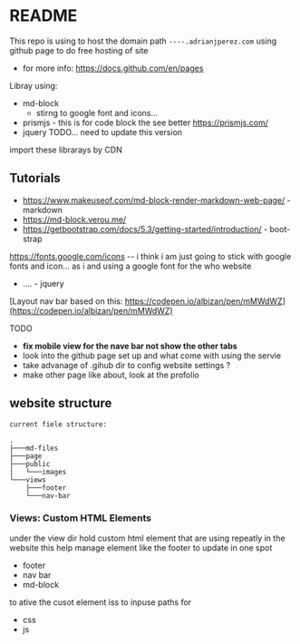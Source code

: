 # README 

This repo is using to host the domain path `----.adrianjperez.com`
using github page to do free hosting of site 
- for more info: https://docs.github.com/en/pages


Libray using:
- md-block
  - stirng to google font and icons...
- prismjs - this is for code block the see better https://prismjs.com/
- jquery TODO... need to update this version 

import these librarays by CDN

##  Tutorials
- https://www.makeuseof.com/md-block-render-markdown-web-page/ - markdown
- https://md-block.verou.me/
- https://getbootstrap.com/docs/5.3/getting-started/introduction/ - boot-strap


https://fonts.google.com/icons 
-- i think i am just going to stick with google fonts and icon... as i and using a google font for the who website
- .... - jquery


[Layout nav bar based on this: https://codepen.io/albizan/pen/mMWdWZ](https://codepen.io/albizan/pen/mMWdWZ)

TODO
- **fix mobile view for the nave bar not show the other tabs**
- look into the github page set up and what come with using the servie
- take advanage of .gihub dir to config website settings ?
- make other page like about, look at the profolio 


## website structure 

``` 
current fiele structure: 

.
├───md-files
├───page
├───public
│   └───images
└───views
    ├───footer
    └───nav-bar

```

 ### Views: Custom HTML Elements
 under the view dir hold custom html element that are using repeatly in the website
 this help manage element like the footer to update in one spot

- footer
- nav bar
- md-block

to ative the cusot element iss to inpuse paths for 
- css
- js 





